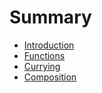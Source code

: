 # Summary

* [Introduction](README.md)
* [Functions](ch1-functions.md)
* [Currying](currying.md)
* [Composition](composition.md)

